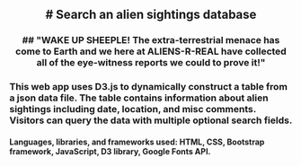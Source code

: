<h2 align="center">
    # Search an alien sightings database
</h2>


<h3 align="center">
## "WAKE UP SHEEPLE! The extra-terrestrial menace has come to Earth and we here at ALIENS-R-REAL have collected all of the eye-witness reports we could to prove it!"
</h3>

### This web app uses D3.js to dynamically construct a table from a json data file. The table contains information about alien sightings including date, location, and misc comments. Visitors can query the data with multiple optional search fields.

#### Languages, libraries, and frameworks used: HTML, CSS, Bootstrap framework, JavaScript, D3 library, Google Fonts API.

